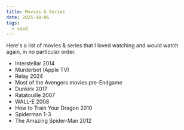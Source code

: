 ```yaml
---
title: Movies & Series
date: 2025-10-06
tags:
  - seed
---
```

Here's a list of movies & series that I loved watching and would watch again, in no particular order.
- Interstellar 2014
- Murderbot (Apple TV)
- Relay 2024
- Most of the Avengers movies pre-Endgame
- Dunkirk 2017
- Ratatouille 2007
- WALL-E 2008
- How to Train Your Dragon 2010
- Spiderman 1-3
- The Amazing Spider-Man 2012